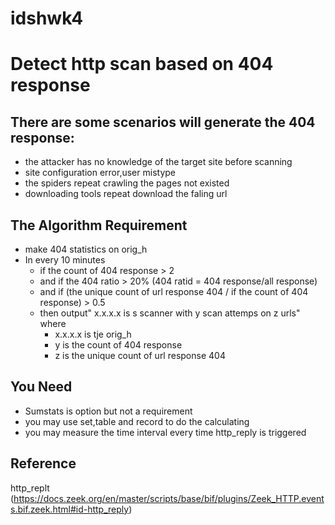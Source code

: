 # idshwk4
# Detect http scan based on 404 response
## There are some scenarios will generate the 404 response:
+ the attacker has no  knowledge of the target site before scanning
+ site configuration error,user mistype
+ the spiders repeat crawling the pages not existed
+ downloading tools repeat download the faling url
## The Algorithm Requirement
+ make 404 statistics on orig_h
+ In every 10 minutes
  + if the count of 404 response > 2
  + and if the 404 ratio > 20% (404 ratid = 404 response/all response)
  + and if (the unique count of url response 404 / if the count of 404 response) > 0.5
  + then output" x.x.x.x is s scanner with y scan attemps on z urls" where
    + x.x.x.x is tje orig_h
    + y is the count of 404 response
    + z is the unique count of url response 404 
## You Need
+ Sumstats is option but not a requirement
+ you may use set,table and record to do the calculating
+ you may measure the time interval every time http_reply is triggered
## Reference
http_replt (https://docs.zeek.org/en/master/scripts/base/bif/plugins/Zeek_HTTP.events.bif.zeek.html#id-http_reply)
